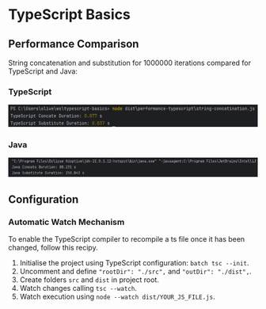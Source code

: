 # TypeScript Basics

## Performance Comparison
String concatenation and substitution for 1000000 iterations compared for TypeScript and Java:

### TypeScript
![TypeScript Performance](images/typescript-performance.png)

### Java
![Java Performance](images/java-performance.png)


## Configuration

### Automatic Watch Mechanism
To enable the TypeScript compiler to recompile a ts file once it 
has been changed, follow this recipy.

1. Initialise the project using TypeScript configuration: ```batch tsc --init```.
2. Uncomment and define ````"rootDir": "./src",```` and ```"outDir": "./dist",```.
3. Create folders ```src``` and ```dist``` in project root.
4. Watch changes calling ```tsc --watch```.
5. Watch execution using ```node --watch dist/YOUR_JS_FILE.js```.


